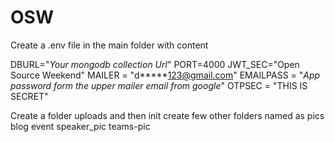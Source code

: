 # OSW

Create a .env file in the main folder with content

DBURL="_Your mongodb collection Url_"
PORT=4000
JWT_SEC="Open Source Weekend"
MAILER = "d**\***123@gmail.com"
EMAILPASS = "_App password form the upper mailer email from google_"
OTPSEC = "THIS IS SECRET"

Create a folder uploads and then init create few other folders named as
pics
blog
event
speaker_pic
teams-pic
